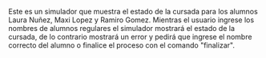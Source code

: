 Este es un simulador que muestra el estado de la cursada para los alumnos Laura Nuñez, Maxi Lopez y Ramiro Gomez. Mientras el usuario ingrese los nombres de alumnos regulares el simulador mostrará el estado de la cursada, de lo contrario mostrará un error y pedirá que ingrese el nombre correcto del alumno o finalice el proceso con el comando "finalizar".